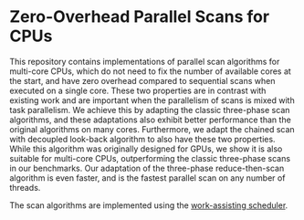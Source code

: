 # Zero-Overhead Parallel Scans for CPUs

This repository contains implementations of parallel scan algorithms for multi-core CPUs,
which do not need to fix the number of available cores at the start,
and have zero overhead compared to sequential scans when executed on a single core.
These two properties are in contrast with existing work and are important when the parallelism of scans is mixed with task parallelism.
We achieve this by adapting the classic three-phase scan algorithms, and these adaptations also exhibit better
performance than the original algorithms on many cores. Furthermore, we adapt the chained scan with decoupled look-back
algorithm to also have these two properties.
While this algorithm was originally designed for GPUs, we show it is also suitable for
multi-core CPUs, outperforming the classic three-phase scans in our benchmarks.
Our adaptation of the three-phase reduce-then-scan algorithm is even faster,
and is the fastest parallel scan on any number of threads.

The scan algorithms are implemented using the [work-assisting scheduler](https://github.com/ivogabe/workassisting).
